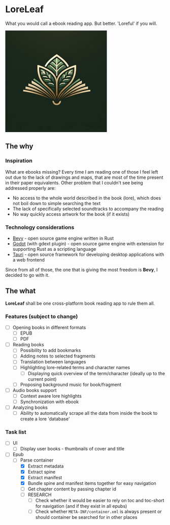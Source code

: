 # LoreLeaf

What you would call a ebook reading app. But better. 'Loreful' if you will.

![LoreLeaf_logo](./assets/logo_320.jpeg)

## The why

### Inspiration

What are ebooks missing? Every time I am reading one of those I feel left out due to the lack of drawings and maps, that are most of the time present in their paper equivalents.
Other problem that I couldn't see being addressed properly are:

- No access to the whole world described in the book (lore), which does not boil down to simple searching the text
- The lack of specifically selected soundtracks to accompany the reading
- No way quickly access artwork for the book (if it exists)

### Technology considerations

- [Bevy](https://bevyengine.org/) - open source game engine written in Rust
- [Godot](https://godotengine.org/) (with gdext plugin) - open source game engine with extension for supporting Rust as a scripting language
- [Tauri](https://tauri.app/) - open source framework for developing desktop applications with a web frontend

Since from all of those, the one that is giving the most freedom is **Bevy**, I decided to go with it.

## The what

**LoreLeaf** shall be one cross-platform book reading app to rule them all.

### Features (subject to change)

- [ ] Opening books in different formats
  - [ ] EPUB
  - [ ] PDF
- [ ] Reading books
  - [ ] Possibility to add bookmarks
  - [ ] Adding notes to selected fragments
  - [ ] Translation between languages
  - [ ] Highlighting lore-related terms and character names
    - [ ] Displaying quick overview of the term/character (ideally up to the current point)
  - [ ] Proposing background music for book/fragment
- [ ] Audio books support
  - [ ] Context aware lore highlights
  - [ ] Synchronization with ebook
- [ ] Analyzing books
  - [ ] Ability to automatically scrape all the data from inside the book to create a lore 'database'

### Task list

- [ ] UI
  - [ ] Display user books - thumbnails of cover and title
- [ ] Epub
  - [ ] Parse container
    - [x] Extract metadata
    - [x] Extract spine
    - [x] Extract manifest
    - [x] Bundle spine and manifest items together for easy navigation
    - [ ] Get chapter content by passing chapter id
    - [ ] RESEARCH
      - [ ] Check whether it would be easier to rely on toc and toc-short for navigation (and if they exist in all epubs)
      - [ ] Check whether `META-INF/container.xml` is always present or should container be searched for in other places
